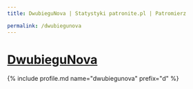 ```yaml
---
title: DwubieguNova | Statystyki patronite.pl | Patromierz

permalink: /dwubiegunova
---
```


# [DwubieguNova](https://patronite.pl/dwubiegunova)

{% include profile.md name="dwubiegunova" prefix="d" %}
